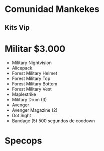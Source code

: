 # Comunidad Mankekes
## Kits Vip
# Militar $3.000
- Military Nightvision 
- Alicepack
- Forest Military Helmet
- Forest Military Top
- Forest Military Bottom
- Forest Military Vest
- Maplestrike
- Military Drum (3)
- Avenger
- Avenger Magazine (2)
- Dot Sight
- Bandage (5)
500 segundos de coodown
# Specops
